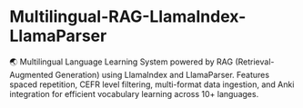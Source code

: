 # Multilingual-RAG-LlamaIndex-LlamaParser
🌏 Multilingual Language Learning System powered by RAG (Retrieval-Augmented Generation) using LlamaIndex and LlamaParser. Features spaced repetition, CEFR level filtering, multi-format data ingestion, and Anki integration for efficient vocabulary learning across 10+ languages.
